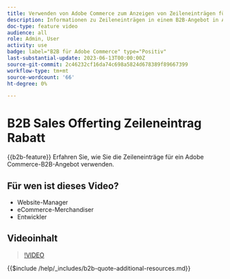 ```yaml
---
title: Verwenden von Adobe Commerce zum Anzeigen von Zeileneinträgen für ein Zitat
description: Informationen zu Zeileneinträgen in einem B2B-Angebot in Adobe Commerce
doc-type: feature video
audience: all
role: Admin, User
activity: use
badge: label="B2B für Adobe Commerce" type="Positiv"
last-substantial-update: 2023-06-13T00:00:00Z
source-git-commit: 2c46232cf16da74c698a5824d678389f89667399
workflow-type: tm+mt
source-wordcount: '66'
ht-degree: 0%

---
```


# B2B Sales Offerting Zeileneintrag Rabatt

{{b2b-feature}}
Erfahren Sie, wie Sie die Zeileneinträge für ein Adobe Commerce-B2B-Angebot verwenden.

## Für wen ist dieses Video?

- Website-Manager
- eCommerce-Merchandiser
- Entwickler

## Videoinhalt

>[!VIDEO](https://video.tv.adobe.com/v/3420417?learn=on)

{{$include /help/_includes/b2b-quote-additional-resources.md}}
